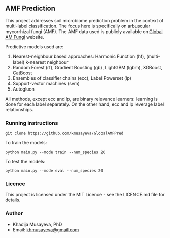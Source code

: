 ## AMF Prediction

This project addresses soil microbiome prediction problem in the context of multi-label classification. The focus here is specifically on arbuscular mycorrhizal fungi (AMF).
The AMF data used is publicly available on [Global AM Fungi](https://globalamfungi.com/) website. 

Predictive models used are:

1. Nearest-neighbour based approaches: Harmonic Function (hf), (multi-label) k-nearest neighbour
2. Random Forest (rf), Gradient Boosting (gb), LightGBM (lgbm), XGBoost, CatBoost
3. Ensembles of classifier chains (ecc), Label Powerset (lp)
4. Support-vector machines (svm)
5. Autogluon

All methods, except ecc and lp, are binary relevance learners: learning is done for each label separately.
On the other hand, ecc and lp leverage label relationships.



### Running instructions
```
git clone https://github.com/kmusayeva/GlobalAMFPred
```

To train the models:

```
python main.py --mode train --num_species 20
```

To test the models:
```
python main.py --mode eval --num_species 20
```


### Licence
This project is licensed under the MIT Licence - see the LICENCE.md file for details.


### Author
* Khadija Musayeva, PhD 
* Email: [khmusayeva@gmail.com](khmusayeva@gmail.com)


